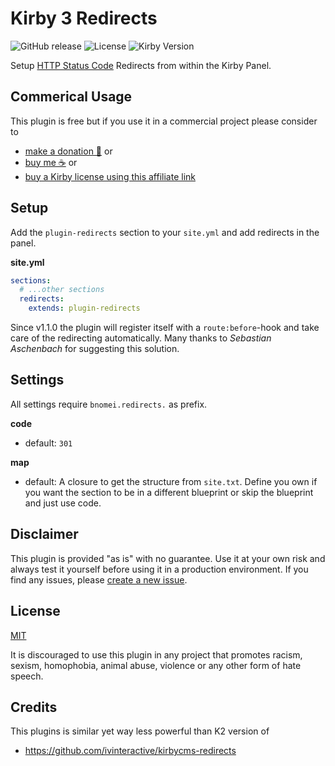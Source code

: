 # Kirby 3 Redirects

![GitHub release](https://img.shields.io/github/release/bnomei/kirby3-redirects.svg?maxAge=1800) ![License](https://img.shields.io/github/license/mashape/apistatus.svg) ![Kirby Version](https://img.shields.io/badge/Kirby-3%2B-black.svg)

Setup [HTTP Status Code](https://en.wikipedia.org/wiki/List_of_HTTP_status_codes#3xx_Redirection)  Redirects from within the Kirby Panel.

## Commerical Usage

This plugin is free but if you use it in a commercial project please consider to 
- [make a donation 🍻](https://www.paypal.me/bnomei/0.5) or
- [buy me ☕](https://buymeacoff.ee/bnomei) or
- [buy a Kirby license using this affiliate link](https://a.paddle.com/v2/click/1129/35731?link=1170)

## Setup

Add the `plugin-redirects` section to your `site.yml` and add redirects in the panel.

**site.yml**
```yaml
sections:
  # ...other sections
  redirects:
    extends: plugin-redirects
```

Since v1.1.0 the plugin will register itself with a `route:before`-hook and take care of the redirecting automatically. Many thanks to _Sebastian Aschenbach_ for suggesting this solution.

## Settings

All settings require `bnomei.redirects.` as prefix.

**code**
- default: `301`

**map**
- default: A closure to get the structure from `site.txt`. Define you own if you want the section to be in a different blueprint or skip the blueprint and just use code.


## Disclaimer

This plugin is provided "as is" with no guarantee. Use it at your own risk and always test it yourself before using it in a production environment. If you find any issues, please [create a new issue](https://github.com/bnomei/kirby3-redirects/issues/new).

## License

[MIT](https://opensource.org/licenses/MIT)

It is discouraged to use this plugin in any project that promotes racism, sexism, homophobia, animal abuse, violence or any other form of hate speech.

## Credits

This plugins is similar yet way less powerful than K2 version of

- https://github.com/ivinteractive/kirbycms-redirects

